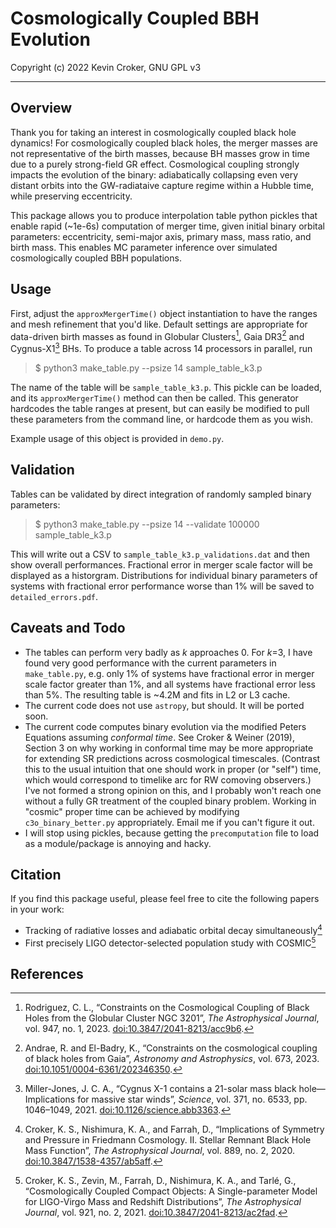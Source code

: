 # Cosmologically Coupled BBH Evolution
Copyright (c) 2022 Kevin Croker, GNU GPL v3

---

## Overview
Thank you for taking an interest in cosmologically coupled black hole dynamics!
For cosmologically coupled black holes, the merger masses are not representative of the birth masses, because BH masses grow in time due to a purely strong-field GR effect.
Cosmological coupling strongly impacts the evolution of the binary: adiabatically collapsing even very distant orbits into the GW-radiataive capture regime within a Hubble time, while preserving eccentricity.

This package allows you to produce interpolation table python pickles that enable rapid (~1e-6s) computation of merger time, given initial binary orbital parameters: eccentricity, semi-major axis, primary mass, mass ratio, and birth mass.  This enables MC parameter inference over simulated cosmologically coupled BBH populations.

## Usage

First, adjust the `approxMergerTime()` object instantiation to have the ranges and mesh refinement that you'd like.
Default settings are appropriate for data-driven birth masses as found in Globular Clusters[^1], Gaia DR3[^2] and Cygnus-X1[^3] BHs.
To produce a table across 14 processors in parallel, run

> $ python3 make_table.py --psize 14 sample_table_k3.p

The name of the table will be `sample_table_k3.p`.  This pickle can be loaded, and its `approxMergerTime()` method can then be called.
This generator hardcodes the table ranges at present, but can easily be modified to pull these parameters from the command line, or hardcode them as you wish.

Example usage of this object is provided in `demo.py`.

## Validation

Tables can be validated by direct integration of randomly sampled binary parameters:

> $ python3 make_table.py --psize 14 --validate 100000 sample_table_k3.p

This will write out a CSV to `sample_table_k3.p_validations.dat` and then show overall performances.
Fractional error in merger scale factor will be displayed as a historgram.
Distributions for individual binary parameters of systems with fractional error performance worse than 1% will be saved
to `detailed_errors.pdf`.

## Caveats and Todo

- The tables can perform very badly as *k* approaches 0.  For *k*=3, I have found very good performance with the current parameters in `make_table.py`, e.g. only 1% of systems have fractional error in merger scale factor greater than 1%, and all systems have fractional error less than 5%.  The resulting table is ~4.2M and fits in L2 or L3 cache.
- The current code does not use `astropy`, but should.  It will be ported soon.
- The current code computes binary evolution via the modified Peters Equations assuming *conformal time*.
See Croker & Weiner (2019), Section 3 on why working in conformal time may be more appropriate for extending SR predictions across cosmological timescales.  (Contrast this to the usual intuition that one should work in proper (or "self") time, which would correspond to timelike arc for RW comoving observers.)
I've not formed a strong opinion on this, and I probably won't reach one without a fully GR treatment of the coupled binary problem.
Working in "cosmic" proper time can be achieved by modifying `c3o_binary_better.py` appropriately.
Email me if you can't figure it out.
- I will stop using pickles, because getting the `precomputation` file to load as a module/package is annoying and hacky.

## Citation

If you find this package useful, please feel free to cite the following papers in your work:
- Tracking of radiative losses and adiabatic orbital decay simultaneously[^4]
- First precisely LIGO detector-selected population study with COSMIC[^5]

## References

[^1]: Rodriguez, C. L., “Constraints on the Cosmological Coupling of Black Holes from the Globular Cluster NGC 3201”, <i>The Astrophysical Journal</i>, vol. 947, no. 1, 2023. [doi:10.3847/2041-8213/acc9b6](https://doi.org/10.3847/2041-8213/acc9b6).

[^2]: Andrae, R. and El-Badry, K., “Constraints on the cosmological coupling of black holes from Gaia”, <i>Astronomy and Astrophysics</i>, vol. 673, 2023. [doi:10.1051/0004-6361/202346350](https://doi.org/10.1051/0004-6361/202346350).

[^3]: Miller-Jones, J. C. A., “Cygnus X-1 contains a 21-solar mass black hole—Implications for massive star winds”, <i>Science</i>, vol. 371, no. 6533, pp. 1046–1049, 2021. [doi:10.1126/science.abb3363](https://doi.org/10.1126/science.abb3363).

[^4]: Croker, K. S., Nishimura, K. A., and Farrah, D., “Implications of Symmetry and Pressure in Friedmann Cosmology. II. Stellar Remnant Black Hole Mass Function”, <i>The Astrophysical Journal</i>, vol. 889, no. 2, 2020. [doi:10.3847/1538-4357/ab5aff](https://doi.org/10.3847/1538-4357/ab5aff).

[^5]: Croker, K. S., Zevin, M., Farrah, D., Nishimura, K. A., and Tarlé, G., “Cosmologically Coupled Compact Objects: A Single-parameter Model for LIGO-Virgo Mass and Redshift Distributions”, <i>The Astrophysical Journal</i>, vol. 921, no. 2, 2021. [doi:10.3847/2041-8213/ac2fad](https://doi.org/10.3847/2041-8213/ac2fad).